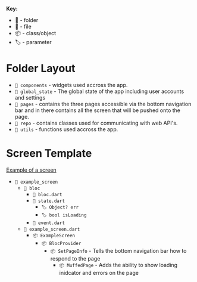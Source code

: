 **Key:**

- 📁 - folder
- 📄 - file
- 📦 - class/object
- 🏷️ - parameter


# Folder Layout

- `📁 components` - widgets used accross the app.
- `📁 global_state` - The global state of the app including user accounts and settings
- `📁 pages` - contains the three pages accessible via the bottom navigation bar
and in there contains all the screen that will be pushed onto the page.
- `📁 repo` - contains classes used for communicating with web API's.
- `📁 utils` - functions used accross the app.

# Screen Template

[Example of a screen](https://github.com/freshfieldreds/muffed/tree/main/lib/pages/home_page/screens/community_screen)

- `📁 example_screen`
	- `📁 bloc`
		- `📄 bloc.dart`
		- `📄 state.dart`
          - `🏷️ Object? err`
          - `🏷️ bool isLoading`
		- `📄 event.dart`
	- `📄 example_screen.dart`
		- `📦 ExampleScreen`
			- `📦 BlocProvider`
				- `📦 SetPageInfo` - Tells the bottom navigation bar how to respond to the page
					- `📦 MuffedPage` - Adds the ability to show loading inidcator and errors on the page
		
		
